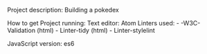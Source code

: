 Project description:
Building a pokedex

How to get Project running:
Text editor: Atom
Linters used: - -W3C-Validation (html)
              - Linter-tidy (html)
              - Linter-stylelint

JavaScript version: es6
